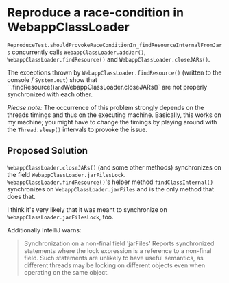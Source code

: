 # Reproduce a race-condition in WebappClassLoader

`ReproduceTest.shouldProvokeRaceConditionIn_findResourceInternalFromJars`
concurrently calls `WebappClassLoader.addJar()`, `WebappClassLoader.findResource()` and `WebappClassLoader.closeJARs()`.

The exceptions thrown by `WebappClassLoader.findResource()` (written to the console / `System.out`) show 
that ``.findResource()` and `WebappClassLoader.closeJARs()` are not properly synchronized with each other.

*Please note:* The occurrence of this problem strongly depends on the threads timings and thus on the executing machine. 
Basically, this works on my machine; you might have to change the timings by playing around with the `Thread.sleep()` 
intervals to provoke the issue.

## Proposed Solution
`WebappClassLoader.closeJARs()` (and some other methods) synchronizes on the field `WebappClassLoader.jarFilesLock`.
`WebappClassLoader.findResource()`'s helper method `findClassInternal()` synchronizes on `WebappClassLoader.jarFiles` and is the only method that does that.

I think it's very likely that it was meant to synchronize on `WebappClassLoader.jarFilesLock`, too.

Additionally IntelliJ warns:

> Synchronization on a non-final field 'jarFiles'
> Reports synchronized statements where the lock expression is a reference to a non-final field. Such statements are unlikely to have useful semantics, as different threads may be locking on different objects even when operating on the same object. 
